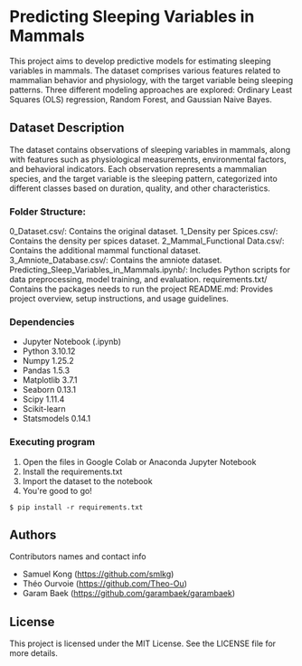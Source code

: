 # Predicting Sleeping Variables in Mammals

This project aims to develop predictive models for estimating sleeping variables in mammals. The dataset comprises various features related to mammalian behavior and physiology, with the target variable being sleeping patterns. Three different modeling approaches are explored: Ordinary Least Squares (OLS) regression, Random Forest, and Gaussian Naive Bayes.

## Dataset Description

The dataset contains observations of sleeping variables in mammals, along with features such as physiological measurements, environmental factors, and behavioral indicators. Each observation represents a mammalian species, and the target variable is the sleeping pattern, categorized into different classes based on duration, quality, and other characteristics.

### Folder Structure:

0_Dataset.csv/: Contains the original dataset.
1_Density per Spices.csv/: Contains the density per spices dataset.
2_Mammal_Functional Data.csv/: Contains the additional mammal functional dataset.
3_Amniote_Database.csv/: Contains the amniote dataset.
Predicting_Sleep_Variables_in_Mammals.ipynb/: Includes Python scripts for data preprocessing, model training, and evaluation.
requirements.txt/ Contains the packages needs to run the project
README.md: Provides project overview, setup instructions, and usage guidelines.

### Dependencies

* Jupyter Notebook (.ipynb)
* Python 3.10.12
* Numpy 1.25.2
* Pandas 1.5.3
* Matplotlib 3.7.1
* Seaborn 0.13.1
* Scipy 1.11.4
* Scikit-learn 
* Statsmodels 0.14.1

### Executing program

1. Open the files in Google Colab or Anaconda Jupyter Notebook 
2. Install the requirements.txt
3. Import the dataset to the notebook 
4. You're good to go! 
```
$ pip install -r requirements.txt
```

## Authors

Contributors names and contact info

* Samuel Kong (https://github.com/smlkg)
* Théo Ourvoie (https://github.com/Theo-Ou)
* Garam Baek (https://github.com/garambaek/garambaek)

## License

This project is licensed under the MIT License. See the LICENSE file for more details.
